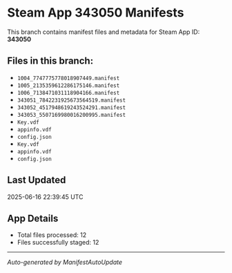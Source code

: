 # Steam App 343050 Manifests

This branch contains manifest files and metadata for Steam App ID: **343050**

## Files in this branch:
- `1004_7747775778018907449.manifest`
- `1005_2135359612286175146.manifest`
- `1006_7138471031118904166.manifest`
- `343051_7842231925673564519.manifest`
- `343052_4517948619243524291.manifest`
- `343053_5507169980016200995.manifest`
- `Key.vdf`
- `appinfo.vdf`
- `config.json`
- `Key.vdf`
- `appinfo.vdf`
- `config.json`

## Last Updated
2025-06-16 22:39:45 UTC

## App Details
- Total files processed: 12
- Files successfully staged: 12

---
*Auto-generated by ManifestAutoUpdate*
